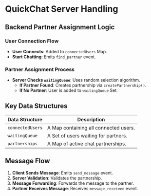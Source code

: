 # QuickChat Server Handling


## Backend Partner Assignment Logic

### User Connection Flow
- **User Connects**: Added to `connectedUsers` Map.
- **Start Chatting**: Emits `find_partner` event.

### Partner Assignment Process
- **Server Checks `waitingQueue`**: Uses random selection algorithm.
  - **If Partner Found**: Creates partnership via `createPartnership()`.
  - **If No Partner**: User is added to `waitingQueue` Set.

## Key Data Structures

| Data Structure | Description |
|---------------|-------------|
| `connectedUsers` | A Map containing all connected users. |
| `waitingQueue` | A Set of users waiting for partners. |
| `partnerships` | A Map of active chat partnerships. |

## Message Flow

1. **Client Sends Message**: Emits `send_message` event.
2. **Server Validation**: Validates the partnership.
3. **Message Forwarding**: Forwards the message to the partner.
4. **Partner Receives Message**: Receives `message_received` event.
